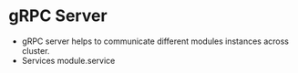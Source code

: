 # gRPC Server

* gRPC server helps to communicate different modules instances across cluster.
* Services module.service
